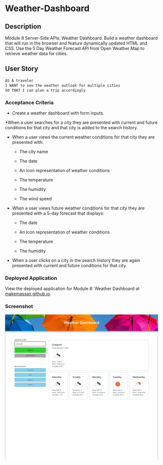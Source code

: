 # Weather-Dashboard

## Description

Module 8 Server-Side APIs: Weather Dashboard. Build a weather dashboard that will run in the browser and feature dynamically updated HTML and CSS. Use the 5 Day Weather Forecast API from Open Weather Map to retrieve weather data for cities.

## User Story

```
AS A traveler
I WANT to see the weather outlook for multiple cities
SO THAT I can plan a trip accordingly
```

### Acceptance Criteria

* Create a weather dashboard with form inputs.

*When a user searches for a city they are presented with current and future conditions for that city and that city is added to the search history.

* When a user views the current weather conditions for that city they are presented with:

    * The city name

    * The date

    * An icon representation of weather conditions

    * The temperature

    * The humidity

    * The wind speed

* When a user views future weather conditions for that city they are presented with a 5-day forecast that displays:

    * The date

    * An icon representation of weather conditions

    * The temperature

    * The humidity

* When a user clicks on a city in the search history they are again presented with current and future conditions for that city.

### Deployed Application

View the deployed application for Module 8: Weather Dashboard  at [makemassair.github.io](https://makemassair.github.io/Work-Day-Scheduler/).

### Screenshot

![image](screenshot.jpg)

